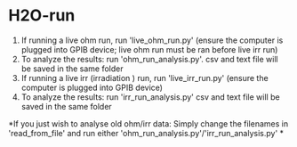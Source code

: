 # H2O-run
1. If running a live ohm run, run 'live_ohm_run.py' (ensure the computer is plugged into GPIB device; live ohm run must be ran before live irr run)
2. To analyze the results: run 'ohm_run_analysis.py'. csv and text file will be saved in the same folder
3. If running a live irr (irradiation ) run, run 'live_irr_run.py' (ensure the computer is plugged into GPIB device)
4. To analyze the results: run 'irr_run_analysis.py' csv and text file will be saved in the same folder

*If you just wish to analyse old ohm/irr data:
Simply change the filenames in 'read_from_file' and run either 'ohm_run_analysis.py'/'irr_run_analysis.py' *
